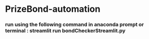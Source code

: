 # PrizeBond-automation

### run using the following command in anaconda prompt or terminal : streamlit run bondCheckerStreamlit.py
